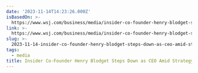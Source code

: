 ```yaml
---
date: '2023-11-14T14:23:26.000Z'
isBasedOn: >-
  https://www.wsj.com/business/media/insider-co-founder-henry-blodget-steps-down-as-ceo-amid-strategy-shift-11a91da7
link: >-
  https://www.wsj.com/business/media/insider-co-founder-henry-blodget-steps-down-as-ceo-amid-strategy-shift-11a91da7
slug: >-
  2023-11-14-insider-co-founder-henry-blodget-steps-down-as-ceo-amid-strategy-shift-ws
tags:
  - media
title: Insider Co-Founder Henry Blodget Steps Down as CEO Amid Strategy Shift - WS
---
```


